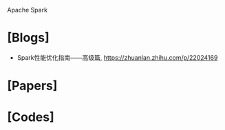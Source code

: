 Apache Spark

# [Blogs]
+ Spark性能优化指南——高级篇, https://zhuanlan.zhihu.com/p/22024169

# [Papers]

# [Codes]


